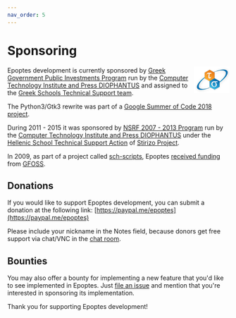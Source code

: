 ```yaml
---
nav_order: 5
---
```


# Sponsoring

<a href="https://ts.sch.gr"><img src="/ts.png" alt="ts" width="80" height="60" align="right"></a>Epoptes development is currently sponsored by [Greek Government Public Investments Program](http://www.ggea.gr) run by the [Computer Technology Institute and Press DIOPHANTUS](https://www.cti.gr/en) and assigned to the [Greek Schools Technical Support team](https://ts.sch.gr).

The Python3/Gtk3 rewrite was part of a [Google Summer of Code 2018 project](https://github.com/eellak/gsoc2018-epoptes/wiki).

During 2011 - 2015 it was sponsored by [NSRF 2007 - 2013 Program](http://2007-2013.espa.gr/en/Pages/staticWhatIsESPA.aspx) run by the [Computer Technology Institute and Press DIOPHANTUS](https://www.cti.gr/en) under the [Hellenic School Technical Support Action](https://ts.sch.gr/) of [Stirizo Project](https://www.cti.gr/en/activities-en/development-projects-en/item/63-stirizw/63-stirizw).

In 2009, as part of a project called [sch-scripts](https://sch-scripts.gitlab.io), Epoptes [received funding](https://old.ellak.gr/index658a.html?option=com_openwiki&Itemid=103&id=ellak:sch-scripts) from [GFOSS](https://gfoss.eu).

## Donations

If you would like to support Epoptes development, you can submit a donation at the following link:
[https://paypal.me/epoptes](https://paypal.me/epoptes)

Please include your  nickname in the Notes field, because donors get free support via chat/VNC in the [chat room](https://ltsp.org/guides/chat-room/).

## Bounties

You may also offer a bounty for implementing a new feature that you'd like to see implemented in Epoptes. Just [file an issue](https://github.com/epoptes/epoptes/issues) and mention that you're interested in sponsoring its implementation.

Thank you for supporting Epoptes development!
